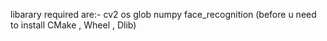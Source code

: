 libarary required are:-
cv2
os
glob
numpy
face_recognition (before u need to install CMake , Wheel , Dlib)
